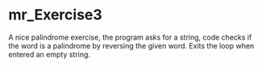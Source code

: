 mr_Exercise3
============

A nice palindrome exercise, the program asks for a string, code checks if the word is a palindrome by reversing the given word. Exits the loop when entered an empty string.
